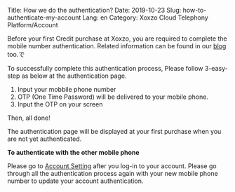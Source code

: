 Title: How we do the authentication?
Date: 2019-10-23
Slug: how-to-authenticate-my-account
Lang: en
Category: Xoxzo Cloud Telephony Platform/Account

Before your first Credit purchase at Xoxzo, you are required to complete 
the mobile number authentication.
Related information can be found in our [blog](https://blog.xoxzo.com/en/2019/10/23/x4-authentication/) too.で


To successfully complete this authentication process, 
Please follow 3-easy-step as below at the authentication page.
1. Input your mobbile phone number
2. OTP (One Time Password) will be delivered to your mobile phone.
3. Input the OTP on your screen

Then, all done!

The authentication page will be displayed at your first purchase
when you are not yet authenticated.

**To authenticate with the other mobile phone**

Please go to [Account Setting](https://www.xoxzo.com/en/you/update-account-info/)
after you log-in to your account.
Please go through all the authentication process again with your new mobile phone number to
update your account authentication.
